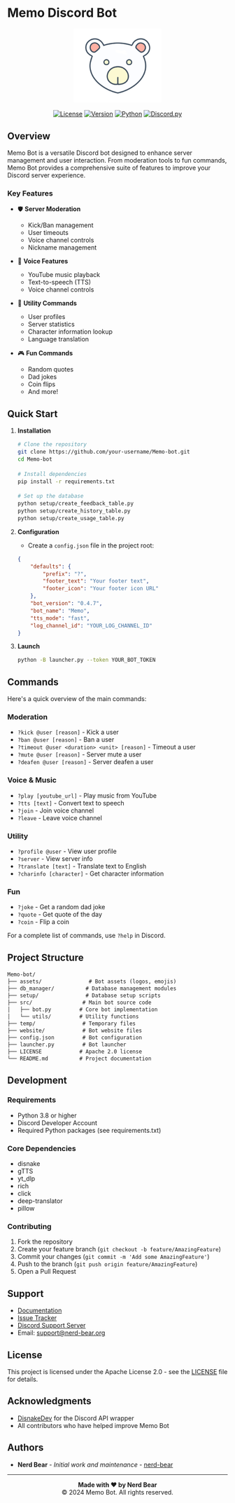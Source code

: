 # Memo Discord Bot

<div align="center">
  <img src="assets/logo/png/padded_bear.png" alt="Memo Bot Logo" width="200">
  
  [![License](https://img.shields.io/badge/license-Apache%202.0-blue.svg)](LICENSE)
  [![Version](https://img.shields.io/badge/version-0.4.7-brightgreen.svg)](https://github.com/your-username/Memo-bot/releases)
  [![Python](https://img.shields.io/badge/python-3.12.6+-blue.svg)](https://www.python.org/downloads/)
  [![Discord.py](https://img.shields.io/badge/disnake-2.8+-blue.svg)](https://github.com/DisnakeDev/disnake)
</div>

## Overview

Memo Bot is a versatile Discord bot designed to enhance server management and user interaction. From moderation tools to fun commands, Memo Bot provides a comprehensive suite of features to improve your Discord server experience.

### Key Features

- 🛡️ **Server Moderation**
  - Kick/Ban management
  - User timeouts
  - Voice channel controls
  - Nickname management

- 🎵 **Voice Features**
  - YouTube music playback
  - Text-to-speech (TTS)
  - Voice channel controls

- 🔧 **Utility Commands**
  - User profiles
  - Server statistics
  - Character information lookup
  - Language translation

- 🎮 **Fun Commands**
  - Random quotes
  - Dad jokes
  - Coin flips
  - And more!

## Quick Start

1. **Installation**
   ```bash
   # Clone the repository
   git clone https://github.com/your-username/Memo-bot.git
   cd Memo-bot

   # Install dependencies
   pip install -r requirements.txt

   # Set up the database
   python setup/create_feedback_table.py
   python setup/create_history_table.py
   python setup/create_usage_table.py
   ```

2. **Configuration**
   - Create a `config.json` file in the project root:
   ```json
   {
       "defaults": {
           "prefix": "?",
           "footer_text": "Your footer text",
           "footer_icon": "Your footer icon URL"
       },
       "bot_version": "0.4.7",
       "bot_name": "Memo",
       "tts_mode": "fast",
       "log_channel_id": "YOUR_LOG_CHANNEL_ID"
   }
   ```

3. **Launch**
   ```bash
   python -B launcher.py --token YOUR_BOT_TOKEN
   ```

## Commands

Here's a quick overview of the main commands:

### Moderation
- `?kick @user [reason]` - Kick a user
- `?ban @user [reason]` - Ban a user
- `?timeout @user <duration> <unit> [reason]` - Timeout a user
- `?mute @user [reason]` - Server mute a user
- `?deafen @user [reason]` - Server deafen a user

### Voice & Music
- `?play [youtube_url]` - Play music from YouTube
- `?tts [text]` - Convert text to speech
- `?join` - Join voice channel
- `?leave` - Leave voice channel

### Utility
- `?profile @user` - View user profile
- `?server` - View server info
- `?translate [text]` - Translate text to English
- `?charinfo [character]` - Get character information

### Fun
- `?joke` - Get a random dad joke
- `?quote` - Get quote of the day
- `?coin` - Flip a coin

For a complete list of commands, use `?help` in Discord.

## Project Structure

```
Memo-bot/
├── assets/               # Bot assets (logos, emojis)
├── db_manager/          # Database management modules
├── setup/               # Database setup scripts
├── src/                # Main bot source code
│   ├── bot.py         # Core bot implementation
│   └── utils/         # Utility functions
├── temp/               # Temporary files
├── website/            # Bot website files
├── config.json         # Bot configuration
├── launcher.py         # Bot launcher
├── LICENSE            # Apache 2.0 license
└── README.md          # Project documentation
```

## Development

### Requirements
- Python 3.8 or higher
- Discord Developer Account
- Required Python packages (see requirements.txt)

### Core Dependencies
- disnake
- gTTS
- yt_dlp
- rich
- click
- deep-translator
- pillow

### Contributing
1. Fork the repository
2. Create your feature branch (`git checkout -b feature/AmazingFeature`)
3. Commit your changes (`git commit -m 'Add some AmazingFeature'`)
4. Push to the branch (`git push origin feature/AmazingFeature`)
5. Open a Pull Request

## Support

- [Documentation](https://memo.nerd-bear.org/docs)
- [Issue Tracker](https://github.com/your-username/Memo-bot/issues)
- [Discord Support Server](https://discord.gg/your-invite)
- Email: support@nerd-bear.org

## License

This project is licensed under the Apache License 2.0 - see the [LICENSE](LICENSE) file for details.

## Acknowledgments

- [DisnakeDev](https://github.com/DisnakeDev/disnake) for the Discord API wrapper
- All contributors who have helped improve Memo Bot

## Authors

- **Nerd Bear** - *Initial work and maintenance* - [nerd-bear](https://github.com/nerd-bear)

---

<div align="center">
  <strong>Made with ❤️ by Nerd Bear</strong><br>
  © 2024 Memo Bot. All rights reserved.
</div>
